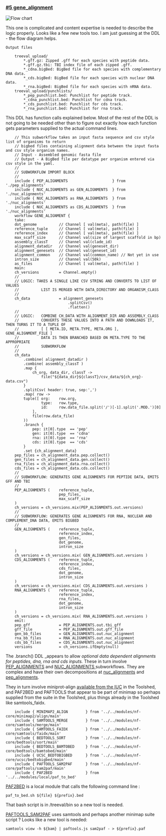 ### [#5 gene_alignment](https://github.com/sanger-tol/treeval/blob/dev/subworkflows/local/gene_alignment.nf)

![Flow chart](https://raw.githubusercontent.com/sanger-tol/treeval/dev/docs/images/v1-1-0/treeval_1_1_0_gene_alignment.png)

This one is complicated and content expertise is needed to describe the logic properly. Looks like a few new tools too. I am just guessing at the DDL - the flow diagram helps.

```
Output files

    treeval_upload/
        *.gff.gz: Zipped .gff for each species with peptide data.
        *.gff.gz.tbi: TBI index file of each zipped .gff.
        *_cdna.bigBed: BigBed file for each species with complementary DNA data.
        *_cds.bigBed: BigBed file for each species with nuclear DNA data.
        *_rna.bigBed: BigBed file for each species with nRNA data.
    treeval_upload/punchlists/
        *_pep_punchlist.bed: Punchlist for peptide track.
        *_cdna_punchlist.bed: Punchlist for cdna track.
        *_cds_punchlist.bed: Punchlist for cds track.
        *_rna_punchlist.bed: Punchlist for rna track.

```

This DDL has function calls explained below.
Most of the rest of the DDL is not going to be needed other than to
figure out exactly how each function gets parameters supplied to the actual command lines.

```
    // This subworkflow takes an input fasta sequence and csv style list of organisms to return
    // bigbed files containing alignment data between the input fasta and csv style organism names.
    // Input - Assembled genomic fasta file
    // Output - A BigBed file per datatype per organism entered via csv style in the yaml.
    //
    // SUBWORKFLOW IMPORT BLOCK
    //
    include { PEP_ALIGNMENTS                    } from './pep_alignments'
    include { NUC_ALIGNMENTS as GEN_ALIGNMENTS  } from './nuc_alignments'
    include { NUC_ALIGNMENTS as RNA_ALIGNMENTS  } from './nuc_alignments'
    include { NUC_ALIGNMENTS as CDS_ALIGNMENTS  } from './nuc_alignments'
    workflow GENE_ALIGNMENT {
    take:
    dot_genome          // Channel [ val(meta), path(file) ]
    reference_tuple     // Channel [ val(meta), path(file) ]
    reference_index     // Channel [ val(meta), path(file) ]
    max_scaff_size      // Channel val(size of largest scaffold in bp)
    assembly_classT     // Channel val(clade_id)
    alignment_datadir   // Channel val(geneset_dir)
    alignment_genesets  // Channel val(geneset_id)
    alignment_common    // Channel val(common_name) // Not yet in use
    intron_size         // Channel val(50k)
    as_files            // Channel [ val(meta), path(file) ]
    main:
    ch_versions         = Channel.empty()
    //
    // LOGIC: TAKES A SINGLE LIKE CSV STRING AND CONVERTS TO LIST OF VALUES
    //          LIST IS MERGED WITH DATA_DIRECTORY AND ORGANISM_CLASS
    //
    ch_data             = alignment_genesets
                            .splitCsv()
                            .flatten()
    //
    // LOGIC:   COMBINE CH_DATA WITH ALIGNMENT_DIR AND ASSEMBLY_CLASS
    //          CONVERTS THESE VALUES INTO A PATH AND DOWNLOADS IT, THEN TURNS IT TO A TUPLE OF
    //          [ [ META.ID, META.TYPE, META.ORG ], GENE_ALIGNMENT_FILE ]
    //          DATA IS THEN BRANCHED BASED ON META.TYPE TO THE APPROPRIATE
    //          SUBWORKFLOW
    //
    ch_data
        .combine( alignment_datadir )
        .combine( assembly_classT )
        .map {
            ch_org, data_dir, classT ->
                file("${data_dir}${classT}/csv_data/${ch_org}-data.csv")
        }
        .splitCsv( header: true, sep:',')
        .map( row ->
        tuple([ org:    row.org,
                type:   row.type,
                id:     row.data_file.split('/')[-1].split('.MOD.')[0]
            ],
            file(row.data_file)
        ))
        .branch {
            pep: it[0].type  == 'pep'
            gen: it[0].type  == 'cdna'
            rna: it[0].type  == 'rna'
            cds: it[0].type  == 'cds'
        }
        .set {ch_alignment_data}
    pep_files = ch_alignment_data.pep.collect()
    gen_files = ch_alignment_data.gen.collect()
    rna_files = ch_alignment_data.rna.collect()
    cds_files = ch_alignment_data.cds.collect()
    //
    // SUBWORKFLOW: GENERATES GENE ALIGNMENTS FOR PEPTIDE DATA, EMITS GFF AND TBI
    //
    PEP_ALIGNMENTS (    reference_tuple,
                        pep_files,
                        max_scaff_size
    )
    ch_versions = ch_versions.mix(PEP_ALIGNMENTS.out.versions)
    //
    // SUBWORKFLOW: GENERATES GENE ALIGNMENTS FOR RNA, NUCLEAR AND COMPLEMENT_DNA DATA, EMITS BIGBED
    //
    GEN_ALIGNMENTS (    reference_tuple,
                        reference_index,
                        gen_files,
                        dot_genome,
                        intron_size
    )
    ch_versions = ch_versions.mix( GEN_ALIGNMENTS.out.versions )
    CDS_ALIGNMENTS (    reference_tuple,
                        reference_index,
                        cds_files,
                        dot_genome,
                        intron_size
    )
    ch_versions = ch_versions.mix( CDS_ALIGNMENTS.out.versions )
    RNA_ALIGNMENTS (    reference_tuple,
                        reference_index,
                        rna_files,
                        dot_genome,
                        intron_size
    )
    ch_versions = ch_versions.mix( RNA_ALIGNMENTS.out.versions )
    emit:
    pep_gff             = PEP_ALIGNMENTS.out.tbi_gff
    gff_file            = PEP_ALIGNMENTS.out.gff_file
    gen_bb_files        = GEN_ALIGNMENTS.out.nuc_alignment
    rna_bb_files        = RNA_ALIGNMENTS.out.nuc_alignment
    cds_bb_files        = CDS_ALIGNMENTS.out.nuc_alignment
    versions            = ch_versions.ifEmpty(null)
```


The .branch() DDL _appears to allow _optional data dependent alignments for peptides, dna, rna and cds inputs._
These in turn involve [PEP_ALIGNMENTS](https://github.com/sanger-tol/treeval/blob/dev/subworkflows/local/pep_alignments.nf) and
[NUC_ALIGNMENTS ](https://github.com/sanger-tol/treeval/blob/dev/subworkflows/local/nuc_alignments.nf) subworkflows.
They are complex and have their own decompositions at [nuc_alignments](nuc_alignments) and [pep_alignments](pep_alignments).

They in turn involve miniprot-align [available from the IUC](https://toolshed.g2.bx.psu.edu/repository/browse_repositories?f-free-text-search=miniprot&sort=name&operation=view_or_manage_repository&id=8603bdbca905c70e) in the Toolshed, and PAF2BED and PAFTOOLS that appear to be part of minimap so perhaps supplied from the suite in the Toolshed, plus things already in the Toolshed like samtools_faidx.


```
    include { MINIMAP2_ALIGN        } from '../../modules/nf-core/minimap2/align/main'
    include { SAMTOOLS_MERGE        } from '../../modules/nf-core/samtools/merge/main'
    include { SAMTOOLS_FAIDX        } from '../../modules/nf-core/samtools/faidx/main'
    include { BEDTOOLS_SORT         } from '../../modules/nf-core/bedtools/sort/main'
    include { BEDTOOLS_BAMTOBED     } from '../../modules/nf-core/bedtools/bamtobed/main'
    include { UCSC_BEDTOBIGBED      } from '../../modules/nf-core/ucsc/bedtobigbed/main'
    include { PAFTOOLS_SAM2PAF      } from '../../modules/nf-core/paftools/sam2paf/main'
    include { PAF2BED               } from '../../modules/local/paf_to_bed'
```


[PAF2BED](https://github.com/sanger-tol/treeval/blob/dev/modules/local/paf_to_bed.nf) is a local module that calls the following command line :


```
paf_to_bed.sh ${file} ${prefix}.bed
```


That bash script is in /treeval/bin so a new tool is needed.

[PAFTOOLS_SAM2PAF](https://github.com/sanger-tol/treeval/blob/dev/modules/nf-core/paftools/sam2paf/main.nf) uses samtools and
perhaps another minimap suite script ? Looks like a new tool is needed:

```
samtools view -h ${bam} | paftools.js sam2paf - > ${prefix}.paf
```
